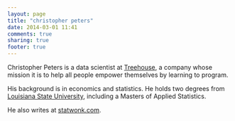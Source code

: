 ```yaml
---
layout: page
title: "christopher peters"
date: 2014-03-01 11:41
comments: true
sharing: true
footer: true
---
```


Christopher Peters is a data scientist at [Treehouse](http://teamtreehouse.com), a company whose mission it is to help all people empower themselves by learning to program.

His background is in economics and statistics.  He holds two degrees from [Louisiana State University](http://lsu.edu), including a Masters of Applied Statistics.

He also writes at [statwonk.com](http:/statwonk.com).
